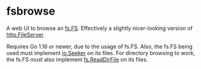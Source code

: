# fsbrowse
A web UI to browse an [fs.FS](https://pkg.go.dev/io/fs#FS). Effectively a slightly nicer-looking version of [http.FileServer](https://pkg.go.dev/net/http#FileServer).

Requires Go 1.16 or newer, due to the usage of fs.FS. Also, the fs.FS being used must implement [io.Seeker](https://pkg.go.dev/io#Seeker) on its files. For directory browsing to work, the fs.FS must also implement [fs.ReadDirFile](https://pkg.go.dev/io/fs#ReadDirFile) on its files.